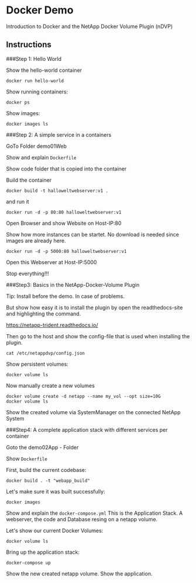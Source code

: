 # Docker Demo
Introduction to Docker  and the NetApp Docker Volume Plugin (nDVP)

## Instructions
###Step 1: Hello World

Show the hello-world container
```
docker run hello-world
```

Show running containers:
```
docker ps
```

Show images:
```
docker images ls
```


###Step 2: A simple service in a containers

GoTo Folder demo01Web

Show and explain ```Dockerfile```

Show code folder that is copied into the container

Build the container
```
docker build -t halloweltwebserver:v1 .
```
and run it
```
docker run -d -p 80:80 halloweltwebserver:v1
```

Open Browser and show Website on Host-IP:80

Show how more instances can be startet. No download is needed since images are already here.

```
docker run -d -p 5000:80 halloweltwebserver:v1
```
Open this Webserver at Host-IP:5000

Stop everything!!!  

###Step3: Basics in the NetApp-Docker-Volume Plugin

Tip: Install before the demo. In case of problems.

But show how easy it is to install the plugin by open the readthedocs-site and highlighting the command.

https://netapp-trident.readthedocs.io/

Then go to the host and show the config-file that is used when installing the plugin.

```
cat /etc/netappdvp/config.json
```

Show persistent volumes:
```
docker volume ls
```

Now manually create a new volumes
```
docker volume create -d netapp --name my_vol --opt size=10G
docker volume ls
```

Show the created volume via SystemManager on the connected NetApp System


###Step4: A complete application stack with different services per container

Goto the demo02App - Folder

Show ```Dockerfile```

First, build the current codebase:
```
docker build . -t "webapp_build"
```

Let's make sure it was built successfully:
```
docker images
```

Show and explain the ```docker-compose.yml```
This is the Application Stack. A webserver, the code and Database resing on a netapp volume.

Let's show our current Docker Volumes:
```
docker volume ls
```

Bring up the application stack:
```
docker-compose up
```

Show the new created netapp volume.
Show the application.
